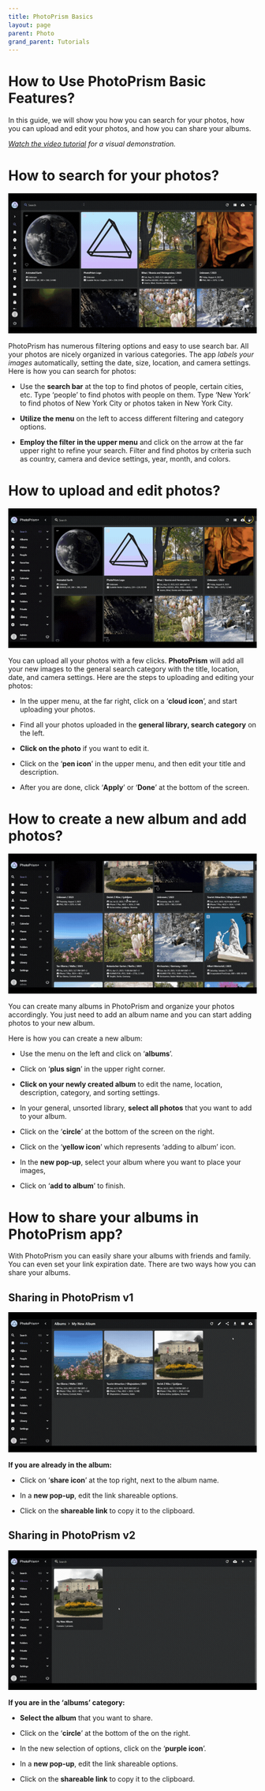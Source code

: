 ```yaml
---
title: PhotoPrism Basics
layout: page
parent: Photo
grand_parent: Tutorials
---
```


# How to Use PhotoPrism Basic Features?

In this guide, we will show you how you can search for your photos, how you can upload and edit your photos, and how you can share your albums.

_[Watch the video tutorial](https://www.youtube.com/watch?v=t4w7vQX75mg) for a visual demonstration._

# How to search for your photos?

![](1-search-photos.gif)

PhotoPrism has numerous filtering options and easy to use search bar. All your photos are nicely organized in various categories. The app _labels your images_ automatically, setting the date, size, location, and camera settings. Here is how you can search for photos:

- Use the **search bar** at the top to find photos of people, certain cities, etc. Type ‘people’ to find photos with people on them. Type ‘New York’ to find photos of New York City or photos taken in New York City.

- **Utilize the menu** on the left to access different filtering and category options.

- **Employ the filter in the upper menu** and click on the arrow at the far upper right to refine your search. Filter and find photos by criteria such as country, camera and device settings, year, month, and colors.

# How to upload and edit photos?

![](2-upload-photos.gif)

You can upload all your photos with a few clicks. **PhotoPrism** will add all your new images to the general search category with the title, location, date, and camera settings. Here are the steps to uploading and editing your photos:

- In the upper menu, at the far right, click on a ‘**cloud icon**’, and start uploading your photos.

- Find all your photos uploaded in the **general library, search category** on the left.

- **Click on the photo** if you want to edit it.

- Click on the ‘**pen icon**’ in the upper menu, and then edit your title and description.

- After you are done, click ‘**Apply**’ or ‘**Done**’ at the bottom of the screen.

# How to create a new album and add photos?

![](3-create-album.gif)

You can create many albums in PhotoPrism and organize your photos accordingly. You just need to add an album name and you can start adding photos to your new album.

Here is how you can create a new album:

- Use the menu on the left and click on ‘**albums**’.

- Click on ‘**plus sign**’ in the upper right corner.

- **Click on your newly created album** to edit the name, location, description, category, and sorting settings.

- In your general, unsorted library, **select all photos** that you want to add to your album.

- Click on the ‘**circle**’ at the bottom of the screen on the right.

- Click on the ‘**yellow icon**’ which represents ‘adding to album’ icon.

- In the **new pop-up**, select your album where you want to place your images,

- Click on ‘**add to album**’ to finish.

# How to share your albums in PhotoPrism app?

With PhotoPrism you can easily share your albums with friends and family. You can even set your link expiration date. There are two ways how you can share your albums.

## Sharing in PhotoPrism v1

![](4-album-sharing-v1.gif)

**If you are already in the album:**

- Click on ‘**share icon**’ at the top right, next to the album name.

- In a **new pop-up**, edit the link shareable options.

- Click on the **shareable link** to copy it to the clipboard.

## Sharing in PhotoPrism v2

![](4-album-sharing-v2.gif)

**If you are in the ‘albums’ category:**

- **Select the album** that you want to share.

- Click on the ‘**circle**’ at the bottom of the on the right.

- In the new selection of options, click on the ‘**purple icon**’.

- In a **new pop-up**, edit the link shareable options.

- Click on the **shareable link** to copy it to the clipboard.
